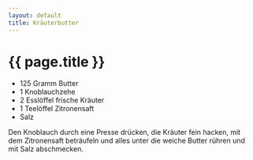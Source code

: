 ```yaml
---
layout: default
title: Kräuterbutter
---
```


# {{ page.title }}

* 125 Gramm Butter
* 1 Knoblauchzehe
* 2 Esslöffel frische Kräuter
* 1 Teelöffel Zitronensaft
* Salz

Den Knoblauch durch eine Presse drücken, die Kräuter fein hacken, mit dem
Zitronensaft beträufeln und alles unter die weiche Butter rühren und mit Salz
abschmecken.
